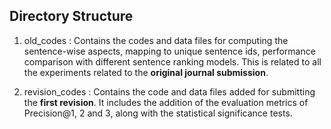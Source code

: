 ## Directory Structure

1. old_codes : Contains the codes and data files for computing the sentence-wise aspects, mapping to unique sentence ids, performance comparison with different sentence ranking models. This is related to all the experiments related to the **original journal submission**.

2. revision_codes : Contains the code and data files added for submitting the **first revision**. It includes the addition of the evaluation metrics of Precision@1, 2 and 3, along with the statistical significance tests.
